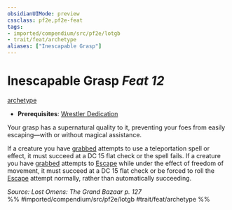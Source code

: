 ```yaml
---
obsidianUIMode: preview
cssclass: pf2e,pf2e-feat
tags:
- imported/compendium/src/pf2e/lotgb
- trait/feat/archetype
aliases: ["Inescapable Grasp"]
---
```

# Inescapable Grasp  *Feat 12*  
[archetype](archetype.md)  

- **Prerequisites**: [Wrestler Dedication](wrestler-dedication-lotgb.md)

Your grasp has a supernatural quality to it, preventing your foes from easily escaping—with or without magical assistance.

If a creature you have [grabbed](conditions.md#Grabbed) attempts to use a teleportation spell or effect, it must succeed at a DC 15 flat check or the spell fails. If a creature you have [grabbed](conditions.md#Grabbed) attempts to [Escape](escape.md) while under the effect of freedom of movement, it must succeed at a DC 15 flat check or be forced to roll the [Escape](escape.md) attempt normally, rather than automatically succeeding.

*Source: Lost Omens: The Grand Bazaar p. 127*  
%% #imported/compendium/src/pf2e/lotgb #trait/feat/archetype %%